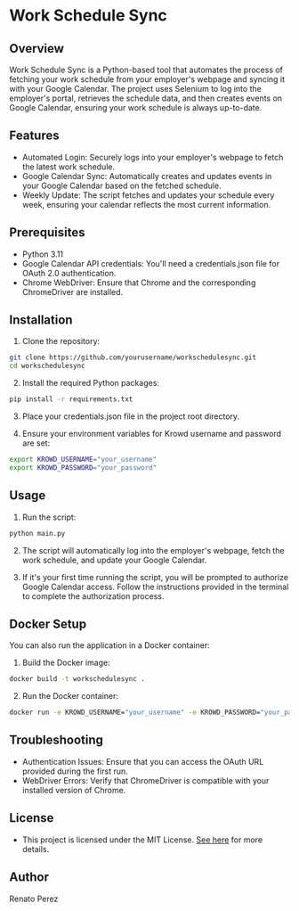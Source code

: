 # Work Schedule Sync

## Overview

Work Schedule Sync is a Python-based tool that automates the process of fetching your work schedule from your employer's webpage and syncing it with your Google Calendar. The project uses Selenium to log into the employer's portal, retrieves the schedule data, and then creates events on Google Calendar, ensuring your work schedule is always up-to-date.

## Features

- Automated Login: Securely logs into your employer's webpage to fetch the latest work schedule.
- Google Calendar Sync: Automatically creates and updates events in your Google Calendar based on the fetched schedule.
- Weekly Update: The script fetches and updates your schedule every week, ensuring your calendar reflects the most current information.

## Prerequisites
- Python 3.11
- Google Calendar API credentials: You'll need a credentials.json file for OAuth 2.0 authentication.
- Chrome WebDriver: Ensure that Chrome and the corresponding ChromeDriver are installed.

## Installation

1. Clone the repository:

```bash
git clone https://github.com/yourusername/workschedulesync.git
cd workschedulesync
```

2. Install the required Python packages:

```bash
pip install -r requirements.txt
```

3. Place your credentials.json file in the project root directory.

4. Ensure your environment variables for Krowd username and password are set:

```bash
export KROWD_USERNAME="your_username"
export KROWD_PASSWORD="your_password"
```

## Usage

1. Run the script:

```bash
python main.py
```

2. The script will automatically log into the employer's webpage, fetch the work schedule, and update your Google Calendar.

3. If it's your first time running the script, you will be prompted to authorize Google Calendar access. Follow the instructions provided in the terminal to complete the authorization process.

## Docker Setup

You can also run the application in a Docker container:

1. Build the Docker image:

```bash
docker build -t workschedulesync .
```

2. Run the Docker container:

```bash
docker run -e KROWD_USERNAME="your_username" -e KROWD_PASSWORD="your_password" workschedulesync
```

## Troubleshooting
- Authentication Issues: Ensure that you can access the OAuth URL provided during the first run.
- WebDriver Errors: Verify that ChromeDriver is compatible with your installed version of Chrome.

## License

- This project is licensed under the MIT License. [See here](https://opensource.org/licenses/MIT) for more details.

## Author

Renato Perez